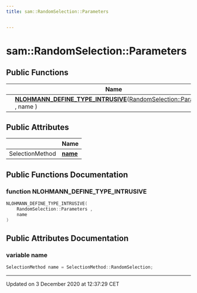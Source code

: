 ```yaml
---
title: sam::RandomSelection::Parameters


---
```


# sam::RandomSelection::Parameters



















## Public Functions

|                | Name           |
| -------------- | -------------- |
|  | **[NLOHMANN_DEFINE_TYPE_INTRUSIVE](/doxygen/Classes/structsam_1_1_random_selection_1_1_parameters/#function-nlohmann_define_type_intrusive)**([RandomSelection::Parameters](/doxygen/Classes/structsam_1_1_random_selection_1_1_parameters/) , name )  |


## Public Attributes

|                | Name           |
| -------------- | -------------- |
| SelectionMethod | **[name](/doxygen/Classes/structsam_1_1_random_selection_1_1_parameters/#variable-name)**  |














## Public Functions Documentation

### function NLOHMANN_DEFINE_TYPE_INTRUSIVE

```cpp
NLOHMANN_DEFINE_TYPE_INTRUSIVE(
    RandomSelection::Parameters ,
    name 
)
```































## Public Attributes Documentation

### variable name

```cpp
SelectionMethod name = SelectionMethod::RandomSelection;
```

































-------------------------------

Updated on  3 December 2020 at 12:37:29 CET